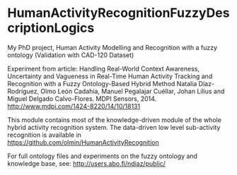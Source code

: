 # HumanActivityRecognitionFuzzyDescriptionLogics
My PhD project, Human Activity Modelling and Recognition with a fuzzy ontology (Validation with CAD-120 Dataset)

Experiment from article:
Handling Real-World Context Awareness, Uncertainty and Vagueness in Real-Time Human Activity Tracking and Recognition with a Fuzzy Ontology-Based Hybrid Method
Natalia Díaz-Rodríguez,  Olmo León Cadahía,  Manuel Pegalajar Cuéllar,  Johan Lilius and Miguel Delgado Calvo-Flores. MDPI Sensors, 2014.
http://www.mdpi.com/1424-8220/14/10/18131

This module contains most of the knowledge-driven module of the whole hybrid activity recognition system. The data-driven low level sub-activity recognition is available in https://github.com/olmin/HumanActivityRecognition

For full ontology files and experiments on the fuzzy ontology and knowledge base, see:
http://users.abo.fi/ndiaz/public/

